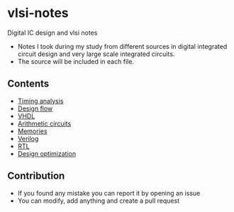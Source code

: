 # vlsi-notes
Digital IC design and vlsi notes
- Notes I took during my study from different sources in digital integrated circuit design and very large scale integrated circuits.
- The source will be included in each file.

## Contents
- [Timing analysis](timing-analysis)
- [Design flow](design-flow)
- [VHDL](vhdl)
- [Arithmetic circuits](arithmetic-circuits)
- [Memories](memories)
- [Verilog](verilog)
- [RTL](rtl)
- [Design optimization](design-optimization/design-optimization.md)

## Contribution
- If you found any mistake you can report it by opening an issue
- You can modify, add anything and create a pull request
